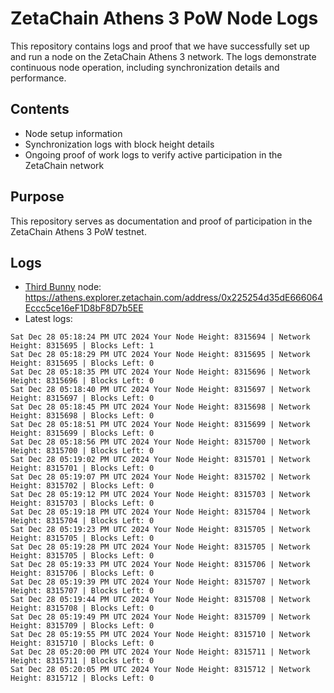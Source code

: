 # ZetaChain Athens 3 PoW Node Logs
This repository contains logs and proof that we have successfully set up and run a node on the ZetaChain Athens 3 network. The logs demonstrate continuous node operation, including synchronization details and performance.

## Contents
- Node setup information
- Synchronization logs with block height details
- Ongoing proof of work logs to verify active participation in the ZetaChain network

## Purpose
This repository serves as documentation and proof of participation in the ZetaChain Athens 3 PoW testnet.

## Logs

- [Third Bunny](https://thirdbunny.xyz/) node: https://athens.explorer.zetachain.com/address/0x225254d35dE666064Eccc5ce16eF1D8bF8D7b5EE
- Latest logs:
```
Sat Dec 28 05:18:24 PM UTC 2024 Your Node Height: 8315694 | Network Height: 8315695 | Blocks Left: 1
Sat Dec 28 05:18:29 PM UTC 2024 Your Node Height: 8315695 | Network Height: 8315695 | Blocks Left: 0
Sat Dec 28 05:18:35 PM UTC 2024 Your Node Height: 8315696 | Network Height: 8315696 | Blocks Left: 0
Sat Dec 28 05:18:40 PM UTC 2024 Your Node Height: 8315697 | Network Height: 8315697 | Blocks Left: 0
Sat Dec 28 05:18:45 PM UTC 2024 Your Node Height: 8315698 | Network Height: 8315698 | Blocks Left: 0
Sat Dec 28 05:18:51 PM UTC 2024 Your Node Height: 8315699 | Network Height: 8315699 | Blocks Left: 0
Sat Dec 28 05:18:56 PM UTC 2024 Your Node Height: 8315700 | Network Height: 8315700 | Blocks Left: 0
Sat Dec 28 05:19:02 PM UTC 2024 Your Node Height: 8315701 | Network Height: 8315701 | Blocks Left: 0
Sat Dec 28 05:19:07 PM UTC 2024 Your Node Height: 8315702 | Network Height: 8315702 | Blocks Left: 0
Sat Dec 28 05:19:12 PM UTC 2024 Your Node Height: 8315703 | Network Height: 8315703 | Blocks Left: 0
Sat Dec 28 05:19:18 PM UTC 2024 Your Node Height: 8315704 | Network Height: 8315704 | Blocks Left: 0
Sat Dec 28 05:19:23 PM UTC 2024 Your Node Height: 8315705 | Network Height: 8315705 | Blocks Left: 0
Sat Dec 28 05:19:28 PM UTC 2024 Your Node Height: 8315705 | Network Height: 8315705 | Blocks Left: 0
Sat Dec 28 05:19:33 PM UTC 2024 Your Node Height: 8315706 | Network Height: 8315706 | Blocks Left: 0
Sat Dec 28 05:19:39 PM UTC 2024 Your Node Height: 8315707 | Network Height: 8315707 | Blocks Left: 0
Sat Dec 28 05:19:44 PM UTC 2024 Your Node Height: 8315708 | Network Height: 8315708 | Blocks Left: 0
Sat Dec 28 05:19:49 PM UTC 2024 Your Node Height: 8315709 | Network Height: 8315709 | Blocks Left: 0
Sat Dec 28 05:19:55 PM UTC 2024 Your Node Height: 8315710 | Network Height: 8315710 | Blocks Left: 0
Sat Dec 28 05:20:00 PM UTC 2024 Your Node Height: 8315711 | Network Height: 8315711 | Blocks Left: 0
Sat Dec 28 05:20:05 PM UTC 2024 Your Node Height: 8315712 | Network Height: 8315712 | Blocks Left: 0
```
